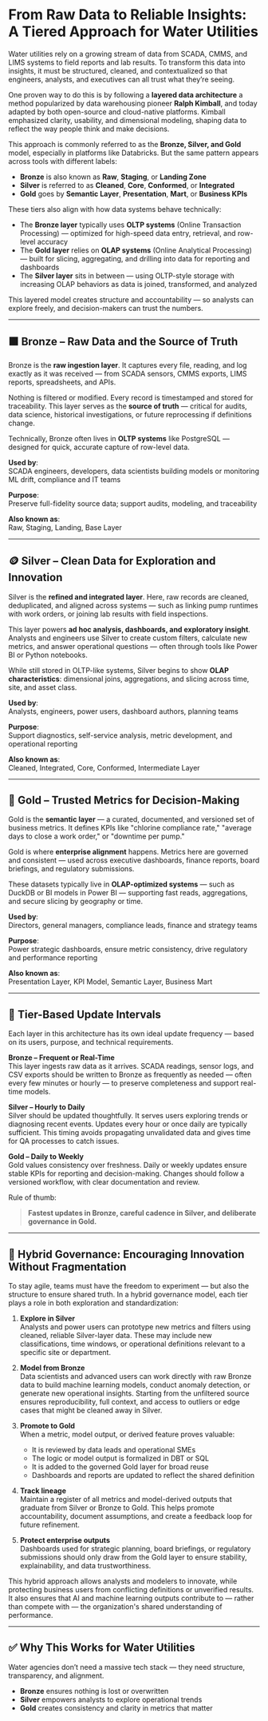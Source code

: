 # From Raw Data to Reliable Insights: A Tiered Approach for Water Utilities

Water utilities rely on a growing stream of data from SCADA, CMMS, and LIMS systems to field reports and lab results. To transform this data into insights, it must be structured, cleaned, and contextualized so that engineers, analysts, and executives can all trust what they’re seeing.

One proven way to do this is by following a **layered data architecture** a method popularized by data warehousing pioneer **Ralph Kimball**, and today adapted by both open-source and cloud-native platforms. Kimball emphasized clarity, usability, and dimensional modeling, shaping data to reflect the way people think and make decisions.

This approach is commonly referred to as the **Bronze, Silver, and Gold** model, especially in platforms like Databricks. But the same pattern appears across tools with different labels:

- **Bronze** is also known as **Raw**, **Staging**, or **Landing Zone**
- **Silver** is referred to as **Cleaned**, **Core**, **Conformed**, or **Integrated**
- **Gold** goes by **Semantic Layer**, **Presentation**, **Mart**, or **Business KPIs**

These tiers also align with how data systems behave technically:

- The **Bronze layer** typically uses **OLTP systems** (Online Transaction Processing) — optimized for high-speed data entry, retrieval, and row-level accuracy
- The **Gold layer** relies on **OLAP systems** (Online Analytical Processing) — built for slicing, aggregating, and drilling into data for reporting and dashboards
- The **Silver layer** sits in between — using OLTP-style storage with increasing OLAP behaviors as data is joined, transformed, and analyzed

This layered model creates structure and accountability — so analysts can explore freely, and decision-makers can trust the numbers.

---

## 🟫 Bronze – Raw Data and the Source of Truth

Bronze is the **raw ingestion layer**. It captures every file, reading, and log exactly as it was received — from SCADA sensors, CMMS exports, LIMS reports, spreadsheets, and APIs.

Nothing is filtered or modified. Every record is timestamped and stored for traceability. This layer serves as the **source of truth** — critical for audits, data science, historical investigations, or future reprocessing if definitions change.

Technically, Bronze often lives in **OLTP systems** like PostgreSQL — designed for quick, accurate capture of row-level data.

**Used by**:  
SCADA engineers, developers, data scientists building models or monitoring ML drift, compliance and IT teams

**Purpose**:  
Preserve full-fidelity source data; support audits, modeling, and traceability

**Also known as**:  
Raw, Staging, Landing, Base Layer

---

## 🪙 Silver – Clean Data for Exploration and Innovation

Silver is the **refined and integrated layer**. Here, raw records are cleaned, deduplicated, and aligned across systems — such as linking pump runtimes with work orders, or joining lab results with field inspections.

This layer powers **ad hoc analysis, dashboards, and exploratory insight**. Analysts and engineers use Silver to create custom filters, calculate new metrics, and answer operational questions — often through tools like Power BI or Python notebooks.

While still stored in OLTP-like systems, Silver begins to show **OLAP characteristics**: dimensional joins, aggregations, and slicing across time, site, and asset class.

**Used by**:  
Analysts, engineers, power users, dashboard authors, planning teams

**Purpose**:  
Support diagnostics, self-service analysis, metric development, and operational reporting

**Also known as**:  
Cleaned, Integrated, Core, Conformed, Intermediate Layer

---

## 🥇 Gold – Trusted Metrics for Decision-Making

Gold is the **semantic layer** — a curated, documented, and versioned set of business metrics. It defines KPIs like "chlorine compliance rate," "average days to close a work order," or "downtime per pump."

Gold is where **enterprise alignment** happens. Metrics here are governed and consistent — used across executive dashboards, finance reports, board briefings, and regulatory submissions.

These datasets typically live in **OLAP-optimized systems** — such as DuckDB or BI models in Power BI — supporting fast reads, aggregations, and secure slicing by geography or time.

**Used by**:  
Directors, general managers, compliance leads, finance and strategy teams

**Purpose**:  
Power strategic dashboards, ensure metric consistency, drive regulatory and performance reporting

**Also known as**:  
Presentation Layer, KPI Model, Semantic Layer, Business Mart

---

## 🔁 Tier-Based Update Intervals

Each layer in this architecture has its own ideal update frequency — based on its users, purpose, and technical requirements.

**Bronze – Frequent or Real-Time**  
This layer ingests raw data as it arrives. SCADA readings, sensor logs, and CSV exports should be written to Bronze as frequently as needed — often every few minutes or hourly — to preserve completeness and support real-time models.

**Silver – Hourly to Daily**  
Silver should be updated thoughtfully. It serves users exploring trends or diagnosing recent events. Updates every hour or once daily are typically sufficient. This timing avoids propagating unvalidated data and gives time for QA processes to catch issues.

**Gold – Daily to Weekly**  
Gold values consistency over freshness. Daily or weekly updates ensure stable KPIs for reporting and decision-making. Changes should follow a versioned workflow, with clear documentation and review.

Rule of thumb:  
> **Fastest updates in Bronze, careful cadence in Silver, and deliberate governance in Gold.**

---

## 🤝 Hybrid Governance: Encouraging Innovation Without Fragmentation

To stay agile, teams must have the freedom to experiment — but also the structure to ensure shared truth. In a hybrid governance model, each tier plays a role in both exploration and standardization:

1. **Explore in Silver**  
   Analysts and power users can prototype new metrics and filters using cleaned, reliable Silver-layer data. These may include new classifications, time windows, or operational definitions relevant to a specific site or department.

2. **Model from Bronze**  
   Data scientists and advanced users can work directly with raw Bronze data to build machine learning models, conduct anomaly detection, or generate new operational insights. Starting from the unfiltered source ensures reproducibility, full context, and access to outliers or edge cases that might be cleaned away in Silver.

3. **Promote to Gold**  
   When a metric, model output, or derived feature proves valuable:
   - It is reviewed by data leads and operational SMEs
   - The logic or model output is formalized in DBT or SQL
   - It is added to the governed Gold layer for broad reuse
   - Dashboards and reports are updated to reflect the shared definition

4. **Track lineage**  
   Maintain a register of all metrics and model-derived outputs that graduate from Silver or Bronze to Gold. This helps promote accountability, document assumptions, and create a feedback loop for future refinement.

5. **Protect enterprise outputs**  
   Dashboards used for strategic planning, board briefings, or regulatory submissions should only draw from the Gold layer to ensure stability, explainability, and data trustworthiness.

This hybrid approach allows analysts and modelers to innovate, while protecting business users from conflicting definitions or unverified results. It also ensures that AI and machine learning outputs contribute to — rather than compete with — the organization's shared understanding of performance.

---

## ✅ Why This Works for Water Utilities

Water agencies don’t need a massive tech stack — they need structure, transparency, and alignment.

- **Bronze** ensures nothing is lost or overwritten
- **Silver** empowers analysts to explore operational trends
- **Gold** creates consistency and clarity in metrics that matter
